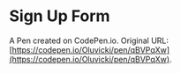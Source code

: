 # Sign Up Form

A Pen created on CodePen.io. Original URL: [https://codepen.io/Oluvicki/pen/qBVPqXw](https://codepen.io/Oluvicki/pen/qBVPqXw).


